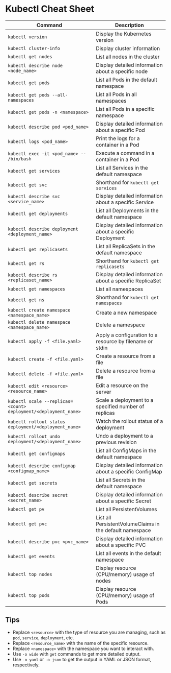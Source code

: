 # Kubectl Cheat Sheet

| **Command**                                   | **Description**                                            |
|-----------------------------------------------|------------------------------------------------------------|
| `kubectl version`                             | Display the Kubernetes version                             |
| `kubectl cluster-info`                        | Display cluster information                                |
| `kubectl get nodes`                           | List all nodes in the cluster                              |
| `kubectl describe node <node_name>`           | Display detailed information about a specific node         |
| `kubectl get pods`                            | List all Pods in the default namespace                     |
| `kubectl get pods --all-namespaces`           | List all Pods in all namespaces                            |
| `kubectl get pods -n <namespace>`             | List all Pods in a specific namespace                      |
| `kubectl describe pod <pod_name>`             | Display detailed information about a specific Pod          |
| `kubectl logs <pod_name>`                     | Print the logs for a container in a Pod                    |
| `kubectl exec -it <pod_name> -- /bin/bash`    | Execute a command in a container in a Pod                  |
| `kubectl get services`                        | List all Services in the default namespace                 |
| `kubectl get svc`                             | Shorthand for `kubectl get services`                       |
| `kubectl describe svc <service_name>`         | Display detailed information about a specific Service      |
| `kubectl get deployments`                     | List all Deployments in the default namespace              |
| `kubectl describe deployment <deployment_name>`| Display detailed information about a specific Deployment   |
| `kubectl get replicasets`                     | List all ReplicaSets in the default namespace              |
| `kubectl get rs`                              | Shorthand for `kubectl get replicasets`                    |
| `kubectl describe rs <replicaset_name>`       | Display detailed information about a specific ReplicaSet   |
| `kubectl get namespaces`                      | List all namespaces                                        |
| `kubectl get ns`                              | Shorthand for `kubectl get namespaces`                     |
| `kubectl create namespace <namespace_name>`   | Create a new namespace                                     |
| `kubectl delete namespace <namespace_name>`   | Delete a namespace                                         |
| `kubectl apply -f <file.yaml>`                | Apply a configuration to a resource by filename or stdin   |
| `kubectl create -f <file.yaml>`               | Create a resource from a file                              |
| `kubectl delete -f <file.yaml>`               | Delete a resource from a file                              |
| `kubectl edit <resource> <resource_name>`     | Edit a resource on the server                              |
| `kubectl scale --replicas=<count> deployment/<deployment_name>` | Scale a deployment to a specified number of replicas |
| `kubectl rollout status deployment/<deployment_name>` | Watch the rollout status of a deployment          |
| `kubectl rollout undo deployment/<deployment_name>` | Undo a deployment to a previous revision             |
| `kubectl get configmaps`                      | List all ConfigMaps in the default namespace                |
| `kubectl describe configmap <configmap_name>` | Display detailed information about a specific ConfigMap    |
| `kubectl get secrets`                         | List all Secrets in the default namespace                  |
| `kubectl describe secret <secret_name>`       | Display detailed information about a specific Secret       |
| `kubectl get pv`                              | List all PersistentVolumes                                 |
| `kubectl get pvc`                             | List all PersistentVolumeClaims in the default namespace   |
| `kubectl describe pvc <pvc_name>`             | Display detailed information about a specific PVC          |
| `kubectl get events`                          | List all events in the default namespace                   |
| `kubectl top nodes`                           | Display resource (CPU/memory) usage of nodes               |
| `kubectl top pods`                            | Display resource (CPU/memory) usage of Pods                |

## Tips
- Replace `<resource>` with the type of resource you are managing, such as `pod`, `service`, `deployment`, etc.
- Replace `<resource_name>` with the name of the specific resource.
- Replace `<namespace>` with the namespace you want to interact with.
- Use `-o wide` with `get` commands to get more detailed output.
- Use `-o yaml` or `-o json` to get the output in YAML or JSON format, respectively.
